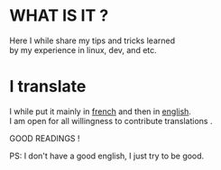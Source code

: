 # WHAT IS IT ?  
  
Here I while share my tips and tricks learned   
by my experience in linux, dev, and etc.  
  
# I translate

I while put it mainly in [french](/fr) and then in [english](/en).  
I am open for all willingness to contribute translations .  
  
GOOD READINGS !  
  
PS: I don't have a good english, I just try to be good.
